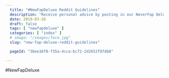```yaml
---
  title: "#NewFapDeluxe Reddit Guidelines"
  description: "Receive personal advice by posting in our NeverFap Deluxe Subreddit! Don't forget to #NewFapDeluxe to your post."
  date: 2019-03-26
  draft: false
  tags: [ "newfapdeluxe" ]
  categories: [ "index" ]
  # image: "/images/face.jpg"
  slug: "new-fap-deluxe-reddit-guidelines"

  pageId: "3bee16f8-f35a-4cca-bc72-2d2652f87db8"

---
```


#NewFapDeluxe